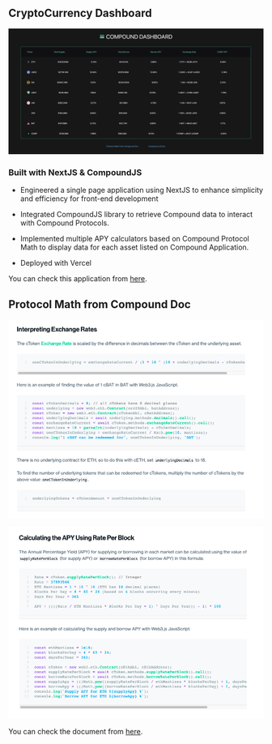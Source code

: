 ## CryptoCurrency Dashboard

![alt text](https://github.com/own1t/compound-dashboard/blob/main/previews/compound-dashboard.png)

### Built with NextJS & CompoundJS

- Engineered a single page application using NextJS to enhance simplicity and efficiency for front-end development

- Integrated CompoundJS library to retrieve Compound data to interact with Compound Protocols.

- Implemented multiple APY calculators based on Compound Protocol Math to display data for each asset listed on Compound Application.

- Deployed with Vercel

You can check this application from <a href="https://compound-dashboard-delta.vercel.app/" target="_blank">here</a>.

## Protocol Math from Compound Doc

![alt text](https://github.com/own1t/compound-dashboard/blob/main/previews/compound1.png)

![alt text](https://github.com/own1t/compound-dashboard/blob/main/previews/compound2.png)

You can check the document from <a href="https://compound.finance/docs#protocol-math" target="_blank">here</a>.
